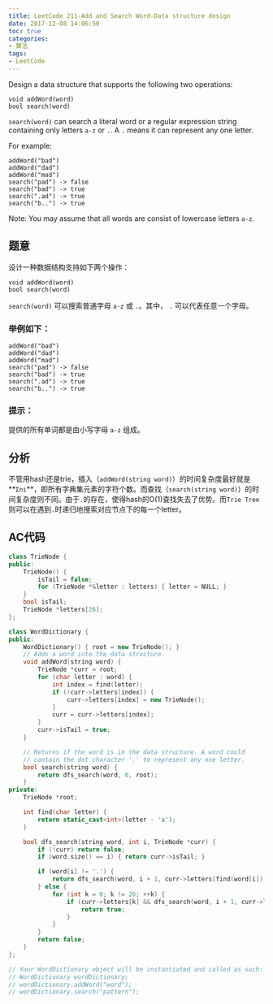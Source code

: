 ```yaml
---
title: LeetCode 211-Add and Search Word-Data structure design
date: 2017-12-08 14:06:50
toc: true
categories: 
- 算法
tags:
- LeetCode
---
```

Design a data structure that supports the following two operations:

```
void addWord(word)
bool search(word)
```

`search(word)` can search a literal word or a regular expression string containing only letters `a-z` or `.`. A `.` means it can represent any one letter.

For example:

```
addWord("bad")
addWord("dad")
addWord("mad")
search("pad") -> false
search("bad") -> true
search(".ad") -> true
search("b..") -> true
```

Note:
You may assume that all words are consist of lowercase letters `a-z`.

## **题意**
设计一种数据结构支持如下两个操作：

```
void addWord(word)
bool search(word)
```

`search(word)` 可以搜索普通字母 `a-z` 或 `.`。其中， `.` 可以代表任意一个字母。

### 举例如下：

```
addWord("bad")
addWord("dad")
addWord("mad")
search("pad") -> false
search("bad") -> true
search(".ad") -> true
search("b..") -> true
```

### 提示：
提供的所有单词都是由小写字母 `a-z` 组成。

## **分析**
不管用hash还是trie，插入（`addWord(string word)`）的时间复杂度最好就是**`Σni`**，即所有字典集元素的字符个数。而查找（`search(string word)`）的时间复杂度则不同。由于`.`的存在，使得hash的O(1)查找失去了优势。而`Trie Tree`则可以在遇到`.`时递归地搜索对应节点下的每一个letter。

## **AC代码**

```cpp
class TrieNode {
public:
    TrieNode() {
        isTail = false;
        for (TrieNode *&letter : letters) { letter = NULL; }
    }
    bool isTail;
    TrieNode *letters[26];
};

class WordDictionary {
public:
    WordDictionary() { root = new TrieNode(); }
    // Adds a word into the data structure.
    void addWord(string word) {
        TrieNode *curr = root;
        for (char letter : word) {
            int index = find(letter);
            if (!curr->letters[index]) {
                curr->letters[index] = new TrieNode();
            }
            curr = curr->letters[index];
        }
        curr->isTail = true;
    }

    // Returns if the word is in the data structure. A word could
    // contain the dot character '.' to represent any one letter.
    bool search(string word) {
        return dfs_search(word, 0, root);
    }
private:
    TrieNode *root;

    int find(char letter) {
        return static_cast<int>(letter - 'a');
    }

    bool dfs_search(string word, int i, TrieNode *curr) {
        if (!curr) return false;
        if (word.size() == i) { return curr->isTail; }

        if (word[i] != '.') {
            return dfs_search(word, i + 1, curr->letters[find(word[i])]);
        } else {
            for (int k = 0; k != 26; ++k) {
                if (curr->letters[k] && dfs_search(word, i + 1, curr->letters[k])) {
                    return true;
                }
            }
        }
        return false;
    }
};

// Your WordDictionary object will be instantiated and called as such:
// WordDictionary wordDictionary;
// wordDictionary.addWord("word");
// wordDictionary.search("pattern");
```